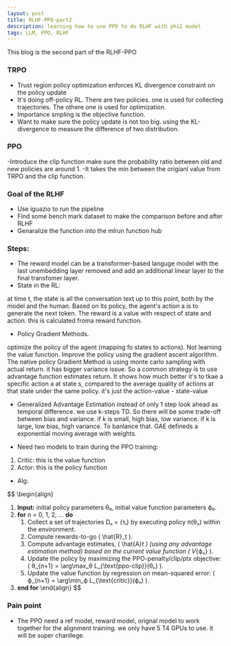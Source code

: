 ```yaml
---
layout: post
title: RLHF-PPO-part2
description: learning how to use PPO to do RLHF with phi2 model
tags: LLM, PPO, RLHF
---
```


This blog is the second part of the RLHF-PPO

### TRPO

- Trust region policy optimization enforces KL divergence constraint on the policy update
- It's doing off-policy RL. There are two policies. one is used for collecting trajectories. The othere one is used for optimization.
- Importance smpling is the objective function.
- Want to make sure the policy update is not too big. using the KL-divergence to measure the difference of two distribution. 


### PPO
-Introduce the clip function make sure the probability ratio between old and new policies are around 1.
-It takes the min between the origianl value from TRPO and the clip function.


### Goal of the RLHF

- Use iguazio to run the pipeline
- Find some bench mark dataset to make the comparison before and after RLHF
- Genaralize the function into the mlrun function hub

### Steps:

- The reward model can be a transformer-based languge model with the last unembedding layer removed and add an additional linear layer to the final transfomer layer.
- State in the RL: 

at time t, the state is all the conversation text up to this point, both by the model and the human. Based on its policy, the agent's action a is to generate the next token. The reward is a value with respect of state and action. this is calculated froma reward function. 
- Policy Gradient Methods. 

optimize the policy of the agent (mapping fo states to actions). Not learning the value function. Improve the policy using the gradient ascent algorithm. The native policy Gradient Method is using monte carlo sampling with actual return. it has bigger variance issue. So a common strategy is to use advantage function estimates return. It shows how much better it's to tkae a specific action a at state s, compared to the average quality of actions at that state under the same policy. it's just the action-value - state-value
- Generalized Advantage Estimation
instead of only 1 step look ahead as temporal difference. we use k-steps TD. So there will be some trade-off between bias and variance. if k is small, high bias, low variance. if k is large, low bias, high variance. To banlance that. GAE defineds a exponential moving average with weights.

- Need two models to train during the PPO training:
1. Critic: this is the value function
2. Actor: this is the policy function

- Alg:

$$
\begin{align}
1. **Input:** initial policy parameters θ₀, initial value function parameters ϕ₀.
2. **for** n = 0, 1, 2, ... **do**
   1. Collect a set of trajectories Dₙ = {τᵢ} by executing policy π(θₙ) within the environment.
   2. Compute rewards-to-go \( \hat{R}_t \).
   3. Compute advantage estimates, \( \hat{A}_t \) (using any advantage estimation method) based on the current value function \( V_{ϕₙ} \).
   4. Update the policy by maximizing the PPO-penalty/clip/ptx objective:
      \( θ_{n+1} = \arg\max_θ L_{\text{ppo-clip}}(θₙ) \).
   5. Update the value function by regression on mean-squared error:
      \( ϕ_{n+1} = \arg\min_ϕ L_{\text{critic}}(ϕₙ) \).
3. **end for**
\end{align}
$$




### Pain point

- The PPO need a ref model, reward model, orignal model to work together for the alignment training. we only have 5 T4 GPUs to use. it will be super chanllege. 
